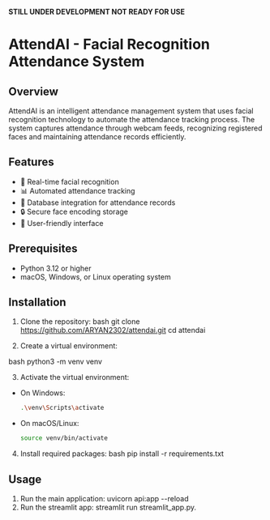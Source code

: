 **STILL UNDER DEVELOPMENT NOT READY FOR USE**
# AttendAI - Facial Recognition Attendance System

## Overview
AttendAI is an intelligent attendance management system that uses facial recognition technology to automate the attendance tracking process. The system captures attendance through webcam feeds, recognizing registered faces and maintaining attendance records efficiently.

## Features
- 👤 Real-time facial recognition
- 📊 Automated attendance tracking
- 💾 Database integration for attendance records
- 🔒 Secure face encoding storage
- 📱 User-friendly interface

## Prerequisites
- Python 3.12 or higher
- macOS, Windows, or Linux operating system

## Installation

1. Clone the repository:
bash
git clone https://github.com/ARYAN2302/attendai.git
cd attendai


2. Create a virtual environment:

bash
python3 -m venv venv


3. Activate the virtual environment:
- On Windows:
  ```bash
  .\venv\Scripts\activate
  ```
- On macOS/Linux:
  ```bash
  source venv/bin/activate
  ```

4. Install required packages:
bash
pip install -r requirements.txt

## Usage
1. Run the main application:
uvicorn api:app --reload
2. Run the streamlit app:
streamlit run streamlit_app.py.
